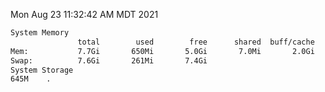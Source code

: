 Mon Aug 23 11:32:42 AM MDT 2021
```bash
System Memory
               total        used        free      shared  buff/cache   available
Mem:           7.7Gi       650Mi       5.0Gi       7.0Mi       2.0Gi       6.7Gi
Swap:          7.6Gi       261Mi       7.4Gi
System Storage
645M	.
```
